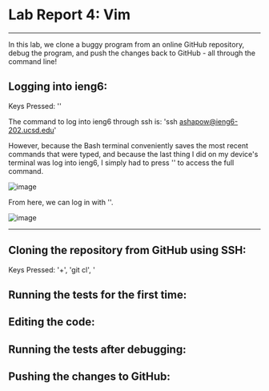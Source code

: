 # Lab Report 4: Vim
__________

In this lab, we clone a buggy program from an online GitHub repository, debug the program, and push the changes back to GitHub - all through the command line!

## Logging into ieng6:

Keys Pressed: '<up><ENTER>'

The command to log into ieng6 through ssh is:
'ssh ashapow@ieng6-202.ucsd.edu'

However, because the Bash terminal conveniently saves the most recent commands that were typed, and because the last thing I did on my device's terminal was log into ieng6, I simply had to press '<up>' to access the full command. 

![image](https://github.com/503525/cse15l-lab-reports/assets/22303922/2c61e330-7d55-419d-a2e9-b217b2be77fa)

From here, we can log in with '<Enter>'. 

![image](https://github.com/503525/cse15l-lab-reports/assets/22303922/21eceaba-4075-489c-8e6b-66e50e26e642)


--- 

## Cloning the repository from GitHub using SSH:

Keys Pressed: '<CTRL>+<R>', 'git cl', '<Enter>

## Running the tests for the first time:

## Editing the code:

## Running the tests after debugging:

## Pushing the changes to GitHub:
